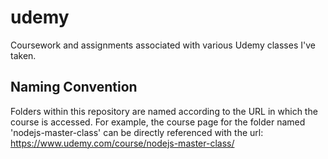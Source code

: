 # udemy
Coursework and assignments associated with various Udemy classes I've taken.

## Naming Convention
Folders within this repository are named according to the URL in which the course is accessed. For example, the course page for the folder named 'nodejs-master-class' can be directly referenced with the url: https://www.udemy.com/course/nodejs-master-class/
